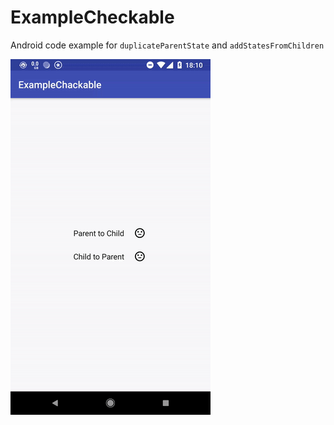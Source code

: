 # ExampleCheckable

Android code example for `duplicateParentState` and `addStatesFromChildren`

<img src="art/sample.gif"/>
